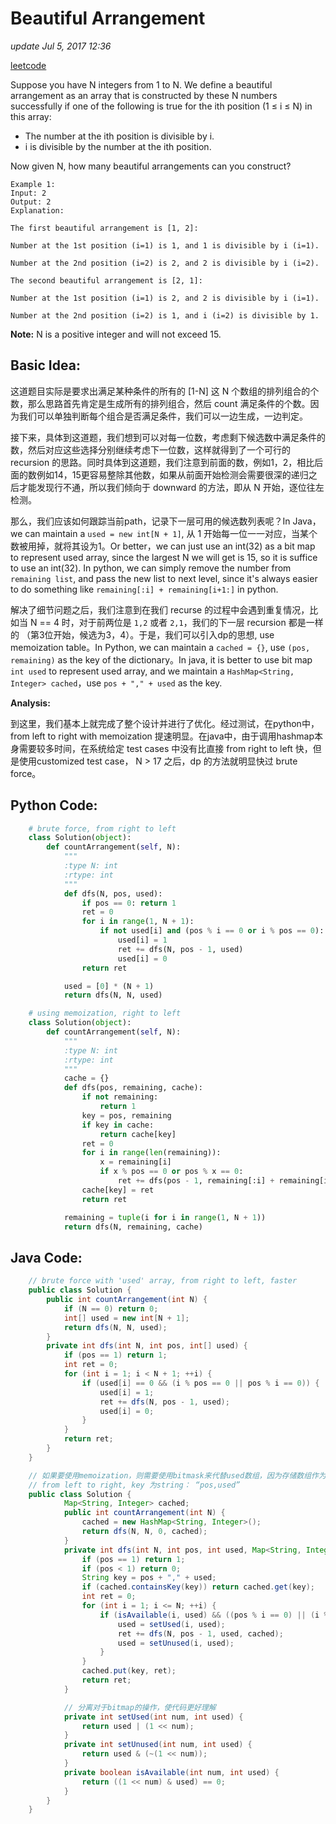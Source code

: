# Beautiful Arrangement

_update Jul 5, 2017 12:36_

[leetcode](https://leetcode.com/problems/beautiful-arrangement/#/description)

Suppose you have N integers from 1 to N. We define a beautiful arrangement as an array that is constructed by these N numbers successfully if one of the following is true for the ith position \(1 ≤ i ≤ N\) in this array:

* The number at the ith position is divisible by i.
* i is divisible by the number at the ith position.

Now given N, how many beautiful arrangements can you construct?

```text
Example 1:
Input: 2
Output: 2
Explanation: 

The first beautiful arrangement is [1, 2]:

Number at the 1st position (i=1) is 1, and 1 is divisible by i (i=1).

Number at the 2nd position (i=2) is 2, and 2 is divisible by i (i=2).

The second beautiful arrangement is [2, 1]:

Number at the 1st position (i=1) is 2, and 2 is divisible by i (i=1).

Number at the 2nd position (i=2) is 1, and i (i=2) is divisible by 1.
```

**Note:** N is a positive integer and will not exceed 15.

## Basic Idea:

这道题目实际是要求出满足某种条件的所有的 \[1-N\] 这 N 个数组的排列组合的个数，那么思路首先肯定是生成所有的排列组合，然后 count 满足条件的个数。因为我们可以单独判断每个组合是否满足条件，我们可以一边生成，一边判定。

接下来，具体到这道题，我们想到可以对每一位数，考虑剩下候选数中满足条件的数，然后对应这些选择分别继续考虑下一位数，这样就得到了一个可行的 recursion 的思路。同时具体到这道题，我们注意到前面的数，例如1，2，相比后面的数例如14，15更容易整除其他数，如果从前面开始检测会需要很深的递归之后才能发现行不通，所以我们倾向于 downward 的方法，即从 N 开始，逐位往左检测。

那么，我们应该如何跟踪当前path，记录下一层可用的候选数列表呢？In Java， we can maintain a `used = new int[N + 1]`, 从 1 开始每一位一一对应，当某个数被用掉，就将其设为1。Or better，we can just use an int\(32\) as a bit map to represent used array, since the largest N we will get is 15, so it is suffice to use an int\(32\). In python, we can simply remove the number from `remaining list`, and pass the new list to next level, since it's always easier to do something like `remaining[:i] + remaining[i+1:]` in python.

解决了细节问题之后，我们注意到在我们 recurse 的过程中会遇到重复情况，比如当 N == 4 时，对于前两位是 `1,2` 或者 `2,1`，我们的下一层 recursion 都是一样的 （第3位开始，候选为3，4）。于是，我们可以引入dp的思想, use memoization table。In Python, we can maintain a `cached = {}`, use `(pos, remaining)` as the key of the dictionary。In java, it is better to use bit map `int used` to represent used array, and we maintain a `HashMap<String, Integer> cached`，use `pos + "," + used` as the key.

**Analysis:**

到这里，我们基本上就完成了整个设计并进行了优化。经过测试，在python中，from left to right with memoization 提速明显。在java中，由于调用hashmap本身需要较多时间，在系统给定 test cases 中没有比直接 from right to left 快，但是使用customized test case， N &gt; 17 之后，dp 的方法就明显快过 brute force。

## Python Code:

```python
    # brute force, from right to left
    class Solution(object):
        def countArrangement(self, N):
            """
            :type N: int
            :rtype: int
            """
            def dfs(N, pos, used):
                if pos == 0: return 1
                ret = 0
                for i in range(1, N + 1):
                    if not used[i] and (pos % i == 0 or i % pos == 0):
                        used[i] = 1
                        ret += dfs(N, pos - 1, used)
                        used[i] = 0
                return ret

            used = [0] * (N + 1)
            return dfs(N, N, used)

    # using memoization, right to left
    class Solution(object):
        def countArrangement(self, N):
            """
            :type N: int
            :rtype: int
            """
            cache = {}
            def dfs(pos, remaining, cache):
                if not remaining:
                    return 1
                key = pos, remaining
                if key in cache:
                    return cache[key]
                ret = 0
                for i in range(len(remaining)):
                    x = remaining[i]
                    if x % pos == 0 or pos % x == 0:
                        ret += dfs(pos - 1, remaining[:i] + remaining[i + 1:], cache)
                cache[key] = ret
                return ret

            remaining = tuple(i for i in range(1, N + 1))
            return dfs(N, remaining, cache)
```

## Java Code:

```java
    // brute force with 'used' array, from right to left, faster 
    public class Solution {
        public int countArrangement(int N) {
            if (N == 0) return 0;
            int[] used = new int[N + 1];
            return dfs(N, N, used);
        }
        private int dfs(int N, int pos, int[] used) {
            if (pos == 1) return 1;
            int ret = 0;
            for (int i = 1; i < N + 1; ++i) {
                if (used[i] == 0 && (i % pos == 0 || pos % i == 0)) {
                    used[i] = 1;
                    ret += dfs(N, pos - 1, used);
                    used[i] = 0;
                }
            }
            return ret;
        }
    }

    // 如果要使用memoization，则需要使用bitmask来代替used数组，因为存储数组作为Key在java中不方便
    // from left to right, key 为string： “pos,used”
    public class Solution {
            Map<String, Integer> cached;
            public int countArrangement(int N) {
                cached = new HashMap<String, Integer>();
                return dfs(N, N, 0, cached);
            }
            private int dfs(int N, int pos, int used, Map<String, Integer> cached) {
                if (pos == 1) return 1;
                if (pos < 1) return 0;
                String key = pos + "," + used;
                if (cached.containsKey(key)) return cached.get(key);
                int ret = 0;
                for (int i = 1; i <= N; ++i) {
                    if (isAvailable(i, used) && ((pos % i == 0) || (i % pos == 0))) {
                        used = setUsed(i, used);
                        ret += dfs(N, pos - 1, used, cached);
                        used = setUnused(i, used);
                    }
                }
                cached.put(key, ret);
                return ret;
            }

            // 分离对于bitmap的操作，使代码更好理解
            private int setUsed(int num, int used) {
                return used | (1 << num);
            }
            private int setUnused(int num, int used) {
                return used & (~(1 << num));
            }
            private boolean isAvailable(int num, int used) {
                return ((1 << num) & used) == 0;
            }
        }
    }
```

